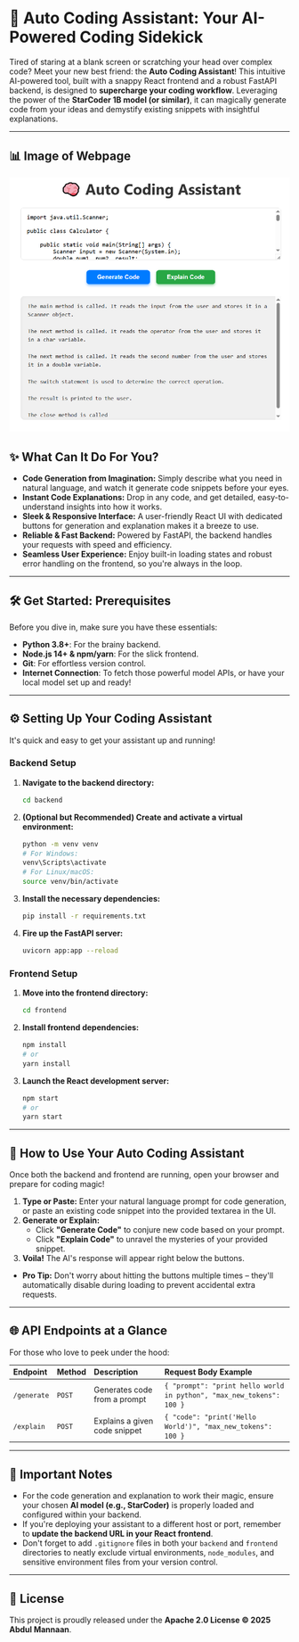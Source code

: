 


# 🚀 Auto Coding Assistant: Your AI-Powered Coding Sidekick

Tired of staring at a blank screen or scratching your head over complex code? Meet your new best friend: the **Auto Coding Assistant**! This intuitive AI-powered tool, built with a snappy React frontend and a robust FastAPI backend, is designed to **supercharge your coding workflow**. Leveraging the power of the **StarCoder 1B model (or similar)**, it can magically generate code from your ideas and demystify existing snippets with insightful explanations.

---
## 📊 Image of Webpage
![Webpage](https://github.com/abdulmannaan502/Auto-Coding-Assistant/blob/main/Images/1.png)

## ✨ What Can It Do For You?

* **Code Generation from Imagination:** Simply describe what you need in natural language, and watch it generate code snippets before your eyes.
* **Instant Code Explanations:** Drop in any code, and get detailed, easy-to-understand insights into how it works.
* **Sleek & Responsive Interface:** A user-friendly React UI with dedicated buttons for generation and explanation makes it a breeze to use.
* **Reliable & Fast Backend:** Powered by FastAPI, the backend handles your requests with speed and efficiency.
* **Seamless User Experience:** Enjoy built-in loading states and robust error handling on the frontend, so you're always in the loop.

---

## 🛠️ Get Started: Prerequisites

Before you dive in, make sure you have these essentials:

* **Python 3.8+**: For the brainy backend.
* **Node.js 14+ & npm/yarn**: For the slick frontend.
* **Git**: For effortless version control.
* **Internet Connection**: To fetch those powerful model APIs, or have your local model set up and ready!

---

## ⚙️ Setting Up Your Coding Assistant

It's quick and easy to get your assistant up and running!

### Backend Setup

1.  **Navigate to the backend directory:**
    ```bash
    cd backend
    ```
2.  **(Optional but Recommended) Create and activate a virtual environment:**
    ```bash
    python -m venv venv
    # For Windows:
    venv\Scripts\activate
    # For Linux/macOS:
    source venv/bin/activate
    ```
3.  **Install the necessary dependencies:**
    ```bash
    pip install -r requirements.txt
    ```
4.  **Fire up the FastAPI server:**
    ```bash
    uvicorn app:app --reload
    ```

### Frontend Setup

1.  **Move into the frontend directory:**
    ```bash
    cd frontend
    ```
2.  **Install frontend dependencies:**
    ```bash
    npm install
    # or
    yarn install
    ```
3.  **Launch the React development server:**
    ```bash
    npm start
    # or
    yarn start
    ```

---

## 🚀 How to Use Your Auto Coding Assistant

Once both the backend and frontend are running, open your browser and prepare for coding magic!

1.  **Type or Paste:** Enter your natural language prompt for code generation, or paste an existing code snippet into the provided textarea in the UI.
2.  **Generate or Explain:**
    * Click **"Generate Code"** to conjure new code based on your prompt.
    * Click **"Explain Code"** to unravel the mysteries of your provided snippet.
3.  **Voila!** The AI's response will appear right below the buttons.

* **Pro Tip:** Don't worry about hitting the buttons multiple times – they'll automatically disable during loading to prevent accidental extra requests.

---

## 🌐 API Endpoints at a Glance

For those who love to peek under the hood:

| Endpoint    | Method | Description                         | Request Body Example                                     |
| :---------- | :----- | :---------------------------------- | :------------------------------------------------------- |
| `/generate` | `POST` | Generates code from a prompt        | `{ "prompt": "print hello world in python", "max_new_tokens": 100 }` |
| `/explain`  | `POST` | Explains a given code snippet       | `{ "code": "print('Hello World')", "max_new_tokens": 100 }` |

---

## 📝 Important Notes

* For the code generation and explanation to work their magic, ensure your chosen **AI model (e.g., StarCoder)** is properly loaded and configured within your backend.
* If you're deploying your assistant to a different host or port, remember to **update the backend URL in your React frontend**.
* Don't forget to add `.gitignore` files in both your `backend` and `frontend` directories to neatly exclude virtual environments, `node_modules`, and sensitive environment files from your version control.

---

## 📜 License

This project is proudly released under the **Apache 2.0 License © 2025 Abdul Mannaan**.

